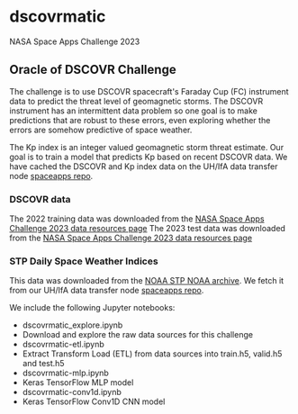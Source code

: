 # dscovrmatic
NASA Space Apps Challenge 2023 
## Oracle of DSCOVR Challenge

The challenge is to use DSCOVR spacecraft's Faraday Cup (FC) instrument data to predict the threat level of geomagnetic storms.
The DSCOVR instrument has an intermittent data problem so one goal is to make predictions that are robust to these errors, 
even exploring whether the errors are somehow predictive of space weather.

The Kp index is an integer valued geomagnetic storm threat estimate. Our goal is to train a model that predicts Kp based on recent DSCOVR data.
We have cached the DSCOVR and Kp index data on the UH/IfA data transfer node [spaceapps repo](http://dtn-itc.ifa.hawaii.edu/spaceapps).

### DSCOVR data
The 2022 training data was downloaded from the [NASA Space Apps Challenge 2023 data resources page](https://opensource.gsfc.nasa.gov/spaceappschallenge/dsc_fc_summed_spectra_2022_v01.zip)
The 2023 test data was downloaded from the [NASA Space Apps Challenge 2023 data resources page](https://opensource.gsfc.nasa.gov/spaceappschallenge/dsc_fc_summed_spectra_2023_v01.zip)

### STP Daily Space Weather Indices
This data was downloaded from the [NOAA STP NOAA archive](ftp://ftp.ngdc.noaa.gov/STP/swpc_products/daily_reports/space_weather_indices).
We fetch it from our UH/IfA data transfer node [spaceapps repo](http://dtn-itc.ifa.hawaii/spaceapps).

We include the following Jupyter notebooks:
* dscovrmatic_explore.ipynb
*    Download and explore the raw data sources for this challenge
* dscovrmatic-etl.ipynb
*    Extract Transform Load (ETL) from data sources into train.h5, valid.h5 and test.h5
* dscovrmatic-mlp.ipynb
*    Keras TensorFlow MLP model
* dscovrmatic-conv1d.ipynb
*    Keras TensorFlow Conv1D CNN model

